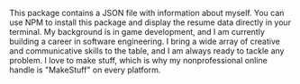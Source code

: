 This package contains a JSON file with information about myself. You can use NPM to install this package and display the resume data directly in your terminal. My background is in game development, and I am currently building a career in software engineering. I bring a wide array of creative and communicative skills to the table, and I am always ready to tackle any problem. I love to make stuff, which is why my nonprofessional online handle is "MakeStuff" on every platform.
